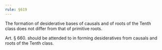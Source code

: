 ```yaml
---
rule: §619
---
```


The formation of desiderative bases of causals and of roots of the Tenth class does not differ from that of primitive roots.

Art. § 660. should be attended to in forming desideratives from causals and roots of the Tenth class.